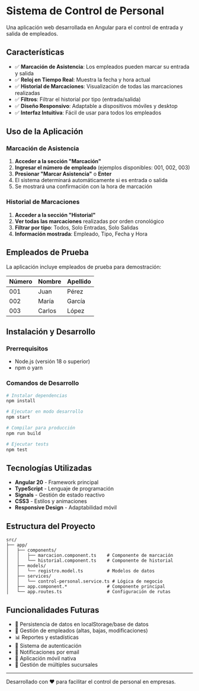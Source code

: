 # Sistema de Control de Personal

Una aplicación web desarrollada en Angular para el control de entrada y salida de empleados.

## Características

- ✅ **Marcación de Asistencia**: Los empleados pueden marcar su entrada y salida
- ✅ **Reloj en Tiempo Real**: Muestra la fecha y hora actual
- ✅ **Historial de Marcaciones**: Visualización de todas las marcaciones realizadas
- ✅ **Filtros**: Filtrar el historial por tipo (entrada/salida)
- ✅ **Diseño Responsivo**: Adaptable a dispositivos móviles y desktop
- ✅ **Interfaz Intuitiva**: Fácil de usar para todos los empleados

## Uso de la Aplicación

### Marcación de Asistencia

1. **Acceder a la sección "Marcación"**
2. **Ingresar el número de empleado** (ejemplos disponibles: 001, 002, 003)
3. **Presionar "Marcar Asistencia"** o **Enter**
4. El sistema determinará automáticamente si es entrada o salida
5. Se mostrará una confirmación con la hora de marcación

### Historial de Marcaciones

1. **Acceder a la sección "Historial"**
2. **Ver todas las marcaciones** realizadas por orden cronológico
3. **Filtrar por tipo**: Todos, Solo Entradas, Solo Salidas
4. **Información mostrada**: Empleado, Tipo, Fecha y Hora

## Empleados de Prueba

La aplicación incluye empleados de prueba para demostración:

| Número | Nombre | Apellido |
|--------|--------|----------|
| 001    | Juan   | Pérez    |
| 002    | María  | García   |
| 003    | Carlos | López    |

## Instalación y Desarrollo

### Prerrequisitos
- Node.js (versión 18 o superior)
- npm o yarn

### Comandos de Desarrollo
```bash
# Instalar dependencias
npm install

# Ejecutar en modo desarrollo
npm start

# Compilar para producción
npm run build

# Ejecutar tests
npm test
```

## Tecnologías Utilizadas

- **Angular 20** - Framework principal
- **TypeScript** - Lenguaje de programación
- **Signals** - Gestión de estado reactivo
- **CSS3** - Estilos y animaciones
- **Responsive Design** - Adaptabilidad móvil

## Estructura del Proyecto

```
src/
├── app/
│   ├── components/
│   │   ├── marcacion.component.ts    # Componente de marcación
│   │   └── historial.component.ts    # Componente de historial
│   ├── models/
│   │   └── registro.model.ts         # Modelos de datos
│   ├── services/
│   │   └── control-personal.service.ts # Lógica de negocio
│   ├── app.component.*               # Componente principal
│   └── app.routes.ts                 # Configuración de rutas
```

## Funcionalidades Futuras

- 🔄 Persistencia de datos en localStorage/base de datos
- 👥 Gestión de empleados (altas, bajas, modificaciones)
- 📊 Reportes y estadísticas
- 🔐 Sistema de autenticación
- 📧 Notificaciones por email
- 📱 Aplicación móvil nativa
- 🏢 Gestión de múltiples sucursales

---

Desarrollado con ❤️ para facilitar el control de personal en empresas.
